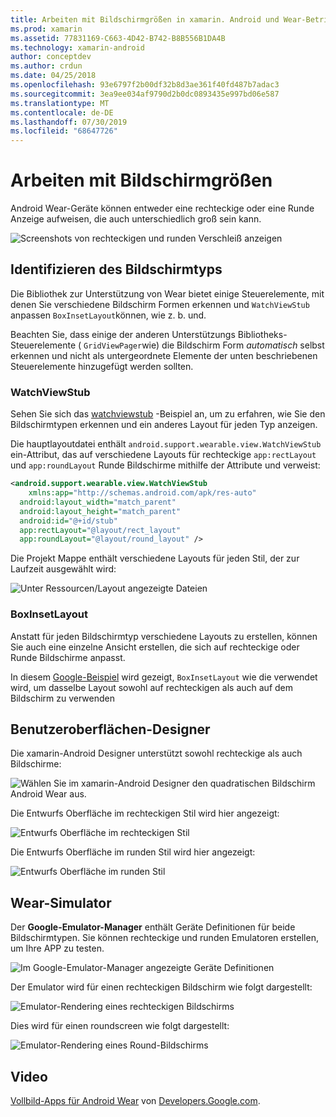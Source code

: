 ```yaml
---
title: Arbeiten mit Bildschirmgrößen in xamarin. Android und Wear-Betriebssystem
ms.prod: xamarin
ms.assetid: 77831169-C663-4D42-B742-B8B556B1DA4B
ms.technology: xamarin-android
author: conceptdev
ms.author: crdun
ms.date: 04/25/2018
ms.openlocfilehash: 93e6797f2b00df32b8d3ae361f40fd487b7adac3
ms.sourcegitcommit: 3ea9ee034af9790d2b0dc0893435e997bd06e587
ms.translationtype: MT
ms.contentlocale: de-DE
ms.lasthandoff: 07/30/2019
ms.locfileid: "68647726"
---
```

# <a name="working-with-screen-sizes"></a>Arbeiten mit Bildschirmgrößen

Android Wear-Geräte können entweder eine rechteckige oder eine Runde Anzeige aufweisen, die auch unterschiedlich groß sein kann.

![Screenshots von rechteckigen und runden Verschleiß anzeigen](screen-sizes-images/moyeu-wear.png)

## <a name="identifying-screen-type"></a>Identifizieren des Bildschirmtyps

Die Bibliothek zur Unterstützung von Wear bietet einige Steuerelemente, mit denen Sie verschiedene Bildschirm Formen erkennen und `WatchViewStub` anpassen `BoxInsetLayout`können, wie z. b. und.

Beachten Sie, dass einige der anderen Unterstützungs Bibliotheks-Steuerelemente ( `GridViewPager`wie) die Bildschirm Form *automatisch* selbst erkennen und nicht als untergeordnete Elemente der unten beschriebenen Steuerelemente hinzugefügt werden sollten.

### <a name="watchviewstub"></a>WatchViewStub

Sehen Sie sich das [watchviewstub](https://docs.microsoft.com/samples/xamarin/monodroid-samples/wear-watchviewstub) -Beispiel an, um zu erfahren, wie Sie den Bildschirmtypen erkennen und ein anderes Layout für jeden Typ anzeigen.

Die hauptlayoutdatei enthält `android.support.wearable.view.WatchViewStub` ein-Attribut, das auf verschiedene Layouts für rechteckige `app:rectLayout` und `app:roundLayout` Runde Bildschirme mithilfe der Attribute und verweist:

```xml
<android.support.wearable.view.WatchViewStub
    xmlns:app="http://schemas.android.com/apk/res-auto"
  android:layout_width="match_parent"
  android:layout_height="match_parent"
  android:id="@+id/stub"
  app:rectLayout="@layout/rect_layout"
  app:roundLayout="@layout/round_layout" />
```

Die Projekt Mappe enthält verschiedene Layouts für jeden Stil, der zur Laufzeit ausgewählt wird:

![Unter Ressourcen/Layout angezeigte Dateien](screen-sizes-images/solution.png)


### <a name="boxinsetlayout"></a>BoxInsetLayout

Anstatt für jeden Bildschirmtyp verschiedene Layouts zu erstellen, können Sie auch eine einzelne Ansicht erstellen, die sich auf rechteckige oder Runde Bildschirme anpasst.

In diesem [Google-Beispiel](https://developer.android.com/training/wearables/ui/layouts.html#same-layout) wird gezeigt, `BoxInsetLayout` wie die verwendet wird, um dasselbe Layout sowohl auf rechteckigen als auch auf dem Bildschirm zu verwenden


## <a name="wear-ui-designer"></a>Benutzeroberflächen-Designer

Die xamarin-Android Designer unterstützt sowohl rechteckige als auch Bildschirme:

![Wählen Sie im xamarin-Android Designer den quadratischen Bildschirm Android Wear aus.](screen-sizes-images/design-screen-type.png)

Die Entwurfs Oberfläche im rechteckigen Stil wird hier angezeigt:

![Entwurfs Oberfläche im rechteckigen Stil](screen-sizes-images/design-rect.png) 

Die Entwurfs Oberfläche im runden Stil wird hier angezeigt:

![Entwurfs Oberfläche im runden Stil](screen-sizes-images/design-round.png)


## <a name="wear-simulator"></a>Wear-Simulator

Der **Google-Emulator-Manager** enthält Geräte Definitionen für beide Bildschirmtypen. Sie können rechteckige und runden Emulatoren erstellen, um Ihre APP zu testen.

![Im Google-Emulator-Manager angezeigte Geräte Definitionen](screen-sizes-images/emulator-devices.png)

Der Emulator wird für einen rechteckigen Bildschirm wie folgt dargestellt:

![Emulator-Rendering eines rechteckigen Bildschirms](screen-sizes-images/recipe-2.png) 

Dies wird für einen roundscreen wie folgt dargestellt:

![Emulator-Rendering eines Round-Bildschirms](screen-sizes-images/recipe-2-round.png)

## <a name="video"></a>Video

[Vollbild-Apps für Android Wear](https://www.youtube.com/watch?v=naf_WbtFAlY) von [Developers.Google.com](https://www.youtube.com/channel/UC_x5XG1OV2P6uZZ5FSM9Ttw).

